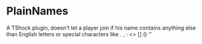 PlainNames
==========

A TShock plugin, doesn't let a player join if his name contains anything else than English letters or special characters like . , : <> [] () ''
